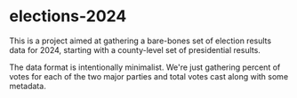 # elections-2024

This is a project aimed at gathering a bare-bones set of election results data for 2024, starting with a county-level set of presidential results.

The data format is intentionally minimalist. We're just gathering percent of votes for each of the two major parties and total votes cast along with some metadata.

